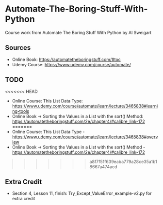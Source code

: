 # Automate-The-Boring-Stuff-With-Python

Course work from Automate The Boring Stuff With Python by Al Sweigart

## Sources

* Online Book: <https://automatetheboringstuff.com/#toc>
* Udemy Course: <https://www.udemy.com/course/automate/>

## TODO

<<<<<<< HEAD
* Online Course: This List Data Type: <https://www.udemy.com/course/automate/learn/lecture/3465838#learning-tools>
* Online Book -> Sorting the Values in a List with the sort() Method: <https://automatetheboringstuff.com/2e/chapter4/#calibre_link-172>
=======
* Online Course: This List Data Type - https://www.udemy.com/course/automate/learn/lecture/3465838#overview
* Online Book -> Sorting the Values in a List with the sort() Method - https://automatetheboringstuff.com/2e/chapter4/#calibre_link-172
>>>>>>> a8f7f51f639eaba779a28ce35a1b18667a474acd

## Extra Credit

* Section 4, Lesson 11, finish: Try_Except_ValueError_example-v2.py for extra credit
